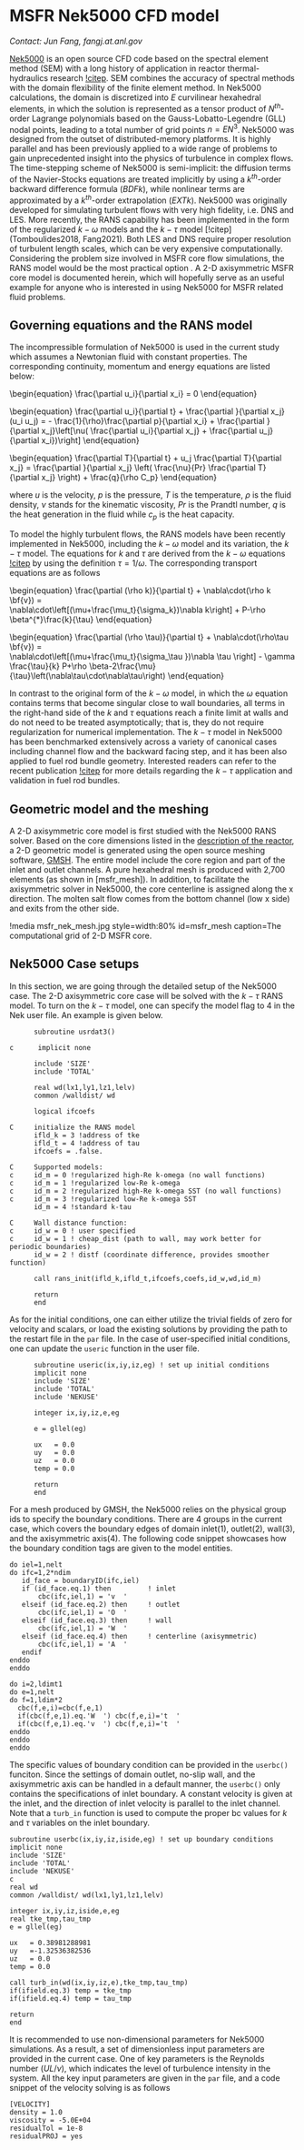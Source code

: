 # MSFR Nek5000 CFD model

*Contact: Jun Fang, fangj.at.anl.gov*

[Nek5000](https://github.com/Nek5000/Nek5000)
is an open source CFD code based on the spectral element method (SEM) with
a long history of application in reactor thermal-hydraulics
research [!citep](Merzari2017).
SEM combines the accuracy of spectral methods with the domain flexibility of the
finite element method.
In Nek5000 calculations, the domain is discretized into $E$ curvilinear hexahedral
elements, in which the solution is represented as a tensor product of $N^{th}$-order
Lagrange polynomials based on the Gauss-Lobatto-Legendre (GLL) nodal points,
leading to a total number of grid points $n=EN^3$.
Nek5000 was designed from the outset of distributed-memory platforms. It is highly
parallel and has been previously applied to a wide range of problems to gain
unprecedented insight into the physics of turbulence in complex flows.
The time-stepping scheme of Nek5000 is semi-implicit: the diffusion terms of the
Navier-Stocks equations are treated implicitly by using a $k^{th}$-order
backward difference formula ($BDFk$), while nonlinear terms are approximated
by a $k^{th}$-order extrapolation ($EXTk$).
Nek5000 was originally developed for simulating turbulent flows with very high
fidelity, i.e. DNS and LES. More recently, the RANS capability has been implemented
in the form of the regularized $k-\omega$ models and the $k-\tau$
model [!citep](Tomboulides2018, Fang2021).
Both LES and DNS require proper resolution of turbulent length scales, which can
be very expensive computationally. Considering the problem size involved in MSFR
core flow simulations, the RANS model would be the most practical option .
A 2-D axisymmetric MSFR core model is documented herein, which will hopefully
serve as an useful example for anyone who is interested in using Nek5000 for
MSFR related fluid problems.


## Governing equations and the RANS model

The incompressible formulation of Nek5000 is used in the current study
which assumes a Newtonian fluid with constant properties. The corresponding
continuity, momentum and energy equations are listed below:

\begin{equation}
    \frac{\partial u_i}{\partial x_i}  =  0
\end{equation}

\begin{equation}
 \frac{\partial u_i}{\partial t} + \frac{\partial }{\partial x_j}(u_i u_j) =  -
\frac{1}{\rho}\frac{\partial p}{\partial x_i} +
\frac{\partial }{\partial x_j}\left[\nu( \frac{\partial u_i}{\partial x_j} +
\frac{\partial u_j}{\partial x_i})\right]
\end{equation}

\begin{equation}
 \frac{\partial T}{\partial t} + u_j \frac{\partial T}{\partial x_j} =
\frac{\partial }{\partial x_j} \left( \frac{\nu}{Pr} \frac{\partial T}{\partial x_j} \right) +
\frac{q}{\rho C_p}
\end{equation}

where $u$ is the velocity, $p$ is the pressure, $T$ is the temperature, $\rho$
is the fluid density, $\nu$ stands for the kinematic viscosity, $Pr$ is the
Prandtl number, $q$ is the heat generation in the fluid while $c_p$ is the heat capacity.

To model the highly turbulent flows, the RANS models have been
recently implemented in Nek5000, including the $k-\omega$ model and its
variation, the  $k-\tau$ model. The equations for $k$ and $\tau$ are derived
from the $k-\omega$ equations [!citep](Tomboulides2018) by using the definition
$\tau=1/\omega$. The corresponding transport equations are as follows

\begin{equation}
    \frac{\partial (\rho k)}{\partial t} + \nabla\cdot(\rho k \bf{v}) =  
\nabla\cdot\left[(\mu+\frac{\mu_t}{\sigma_k})\nabla k\right] + P-\rho \beta^{*}\frac{k}{\tau}
\end{equation}

\begin{equation}
 \frac{\partial (\rho \tau)}{\partial t} + \nabla\cdot(\rho\tau \bf{v}) =  
\nabla\cdot\left[(\mu+\frac{\mu_t}{\sigma_\tau })\nabla \tau \right] -
\gamma \frac{\tau}{k} P+\rho \beta-2\frac{\mu}{\tau}\left(\nabla\tau\cdot\nabla\tau\right)
\end{equation}

In contrast to the original form of the $k-\omega$ model, in which the $\omega$
equation contains terms that become singular close to  wall boundaries, all terms
in the right-hand side of the $k$ and $\tau$ equations reach a finite  limit
at walls and do not need to be treated  asymptotically; that is, they
do not require regularization for numerical implementation.
The $k-\tau$ model in Nek5000 has been benchmarked extensively across a variety
of canonical cases including channel flow and the backward facing step, and it
has been also applied to fuel rod bundle geometry. Interested readers
can refer to the recent publication [!citep](Fang2021) for more details regarding
the $k-\tau$ application and validation in fuel rod bundles.  

## Geometric model and the meshing

A 2-D axisymmetric core model is first studied with the Nek5000 RANS solver.
Based on the core dimensions listed in the
[description of the reactor](msfr/reactor_description.md),
a 2-D geometric model is generated using the open source meshing software,
[GMSH](https://gmsh.info/).  The entire model include the core region
and part of the inlet and outlet channels. A pure hexahedral mesh is produced
with 2,700 elements (as shown in [msfr_mesh]). In addition,
to facilitate the axisymmetric solver in Nek5000, the core centerline is assigned
along the x direction. The molten salt flow comes from the bottom channel (low x side)
and exits from the other side.

!media msfr_nek_mesh.jpg
    style=width:80%
    id=msfr_mesh
    caption=The computational grid of 2-D MSFR core.


## Nek5000 Case setups

In this section, we are going through the detailed setup of the Nek5000 case.
The 2-D axisymmetric core case will be solved with the
$k-\tau$ RANS model. To turn on the $k-\tau$ model, one can specify the model flag
to 4 in the Nek user file. An example is given below.

```language=fortran
      subroutine usrdat3()

c      implicit none

      include 'SIZE'
      include 'TOTAL'

      real wd(lx1,ly1,lz1,lelv)
      common /walldist/ wd

      logical ifcoefs

C     initialize the RANS model
      ifld_k = 3 !address of tke
      ifld_t = 4 !address of tau
      ifcoefs = .false.

C     Supported models:
c     id_m = 0 !regularized high-Re k-omega (no wall functions)
c     id_m = 1 !regularized low-Re k-omega
c     id_m = 2 !regularized high-Re k-omega SST (no wall functions)
c     id_m = 3 !regularized low-Re k-omega SST
      id_m = 4 !standard k-tau

C     Wall distance function:
c     id_w = 0 ! user specified
c     id_w = 1 ! cheap_dist (path to wall, may work better for periodic boundaries)
      id_w = 2 ! distf (coordinate difference, provides smoother function)

      call rans_init(ifld_k,ifld_t,ifcoefs,coefs,id_w,wd,id_m)

      return
      end

```

As for the initial conditions, one can either utilize the trivial fields of zero
for velocity and scalars, or load the existing solutions by providing the path
to the restart file in the `par` file. In the case of user-specified initial
conditions, one can update the `useric` function in the user file.

```language=fortran
      subroutine useric(ix,iy,iz,eg) ! set up initial conditions
      implicit none
      include 'SIZE'
      include 'TOTAL'
      include 'NEKUSE'

      integer ix,iy,iz,e,eg

      e = gllel(eg)

      ux   = 0.0
      uy   = 0.0
      uz   = 0.0
      temp = 0.0

      return
      end

```

For a mesh produced by GMSH, the Nek5000 relies on the physical group ids
to specify the boundary conditions. There are 4 groups in the current case,
which covers the boundary edges of domain inlet(1), outlet(2), wall(3), and the
axisymmetric axis(4). The following code snippet showcases how the
boundary condition tags are given to the model entities.

```language=fortran
do iel=1,nelt
do ifc=1,2*ndim
   id_face = boundaryID(ifc,iel)
   if (id_face.eq.1) then         ! inlet
       cbc(ifc,iel,1) = 'v  '
   elseif (id_face.eq.2) then     ! outlet
       cbc(ifc,iel,1) = 'O  '
   elseif (id_face.eq.3) then     ! wall
       cbc(ifc,iel,1) = 'W  '
   elseif (id_face.eq.4) then     ! centerline (axisymmetric)
       cbc(ifc,iel,1) = 'A  '
   endif
enddo
enddo

do i=2,ldimt1
do e=1,nelt
do f=1,ldim*2
  cbc(f,e,i)=cbc(f,e,1)
  if(cbc(f,e,1).eq.'W  ') cbc(f,e,i)='t  '
  if(cbc(f,e,1).eq.'v  ') cbc(f,e,i)='t  '
enddo
enddo
enddo

```

The specific values of boundary condition can be provided in the `userbc()`
funciton. Since the settings of domain outlet, no-slip wall, and the
axisymmetric axis can be handled in a default manner, the `userbc()` only
contains the specifications of inlet boundary. A constant velocity is
given at the inlet, and the direction of inlet
velocity is parallel to the inlet channel.
Note that a `turb_in` function is used to compute the proper bc values
for $k$ and $\tau$ variables on the inlet boundary.

```language=fortran
subroutine userbc(ix,iy,iz,iside,eg) ! set up boundary conditions
implicit none
include 'SIZE'
include 'TOTAL'
include 'NEKUSE'
c
real wd
common /walldist/ wd(lx1,ly1,lz1,lelv)

integer ix,iy,iz,iside,e,eg
real tke_tmp,tau_tmp
e = gllel(eg)

ux   = 0.38981288981
uy   =-1.32536382536
uz   = 0.0
temp = 0.0

call turb_in(wd(ix,iy,iz,e),tke_tmp,tau_tmp)
if(ifield.eq.3) temp = tke_tmp
if(ifield.eq.4) temp = tau_tmp

return
end

```

It is recommended to use non-dimensional parameters for Nek5000 simulations.
As a result, a set of dimensionless input parameters are provided in the
current case. One of key parameters is the Reynolds number ($UL/\nu$),
which indicates the level of turbulence intensity in the system. All the key
input parameters are given in the `par` file, and a code snippet of the velocity
solving is as follows

```language=bash
[VELOCITY]
density = 1.0
viscosity = -5.0E+04
residualTol = 1e-8
residualPROJ = yes

```
